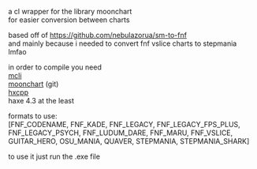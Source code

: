 a cl wrapper for the library moonchart  
for easier conversion between charts

based off of https://github.com/nebulazorua/sm-to-fnf  
and mainly because i needed to convert fnf vslice charts to stepmania lmfao

in order to compile you need  
[mcli](https://lib.haxe.org/p/mcli/)  
[moonchart](https://github.com/MaybeMaru/moonchart) (git)  
[hxcpp](https://lib.haxe.org/p/hxcpp/)  
haxe 4.3 at the least  

formats to use:  
[FNF_CODENAME, FNF_KADE, FNF_LEGACY, FNF_LEGACY_FPS_PLUS, FNF_LEGACY_PSYCH, FNF_LUDUM_DARE, FNF_MARU, FNF_VSLICE, GUITAR_HERO, OSU_MANIA, QUAVER, STEPMANIA, STEPMANIA_SHARK]

to use it just run the .exe file
